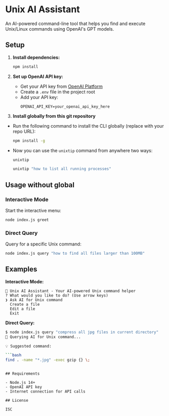 # Unix AI Assistant

An AI-powered command-line tool that helps you find and execute Unix/Linux commands using OpenAI's GPT models.

## Setup

1. **Install dependencies:**
   ```bash
   npm install
   ```

2. **Set up OpenAI API key:**
   - Get your API key from [OpenAI Platform](https://platform.openai.com/api-keys)
   - Create a `.env` file in the project root
   - Add your API key:
     ```
     OPENAI_API_KEY=your_openai_api_key_here
     ```
3. **Install globally from this git repository**
- Run the following command to install the CLI globally (replace with your repo URL):
  ```bash
  npm install -g 
  ```
- Now you can use the `unixtip` command from anywhere two ways:
  ```bash
  unixtip
  ```

  ```bash
  unixtip "how to list all running processes"
  ```

## Usage without global

### Interactive Mode
Start the interactive menu:
```bash
node index.js greet
```

### Direct Query
Query for a specific Unix command:
```bash
node index.js query "how to find all files larger than 100MB"
```

## Examples

**Interactive Mode:**
```
🚀 Unix AI Assistant - Your AI-powered Unix command helper
? What would you like to do? (Use arrow keys)
❯ Ask AI for Unix command
  Create a file
  Edit a file
  Exit
```

**Direct Query:**
```bash
$ node index.js query "compress all jpg files in current directory"
🤖 Querying AI for Unix command...

💡 Suggested command:

```bash
find . -name "*.jpg" -exec gzip {} \;
```
```

## Requirements

- Node.js 14+
- OpenAI API key
- Internet connection for API calls

## License

ISC 
